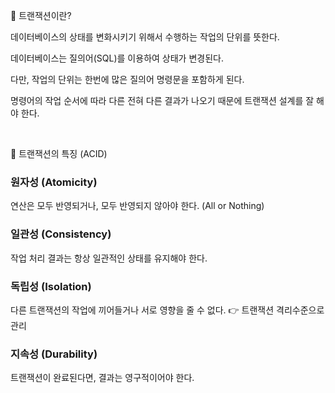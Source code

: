 🤔 트랜잭션이란?

데이터베이스의 상태를 변화시키기 위해서 수행하는 작업의 단위를 뜻한다.


데이터베이스는 질의어(SQL)를 이용하여 상태가 변경된다.

다만, 작업의 단위는 한번에 많은 질의어 명령문을 포함하게 된다.

명령어의 작업 순서에 따라 다른 전혀 다른 결과가 나오기 때문에 트랜잭션 설계를 잘 해야 한다.

<br>

📌 트랜잭션의 특징 (ACID)

### 원자성 (Atomicity)

연산은 모두 반영되거나, 모두 반영되지 않아야 한다. (All or Nothing)

### 일관성 (Consistency)

작업 처리 결과는 항상 일관적인 상태를 유지해야 한다.

### 독립성 (Isolation)

다른 트랜잭션의 작업에 끼어들거나 서로 영향을 줄 수 없다. 👉 트랜잭션 격리수준으로 관리

### 지속성 (Durability)

트랜잭션이 완료된다면, 결과는 영구적이어야 한다.